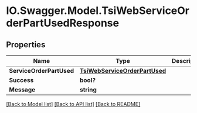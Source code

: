 # IO.Swagger.Model.TsiWebServiceOrderPartUsedResponse
## Properties

Name | Type | Description | Notes
------------ | ------------- | ------------- | -------------
**ServiceOrderPartUsed** | [**TsiWebServiceOrderPartUsed**](TsiWebServiceOrderPartUsed.md) |  | [optional] 
**Success** | **bool?** |  | [optional] 
**Message** | **string** |  | [optional] 

[[Back to Model list]](../README.md#documentation-for-models) [[Back to API list]](../README.md#documentation-for-api-endpoints) [[Back to README]](../README.md)


